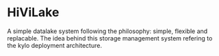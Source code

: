 # HiViLake
A simple datalake system following the philosophy: simple, flexible and replacable. The idea behind this storage management system refering to the kylo deployment architecture.
